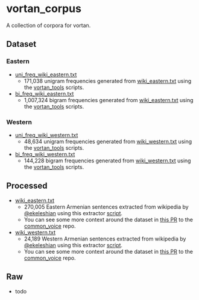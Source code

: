 # vortan_corpus

A collection of corpora for vortan.

## Dataset

### Eastern

- [uni_freq_wiki_eastern.txt](/dataset/uni_freq_wiki_eastern.txt)
  - 171,038 unigram frequencies generated from [wiki_eastern.txt](/processed/wiki_eastern.txt) using the [vortan_tools](https://github.com/DataPoint-Armenia/vortan_tools) scripts.
- [bi_freq_wiki_eastern.txt](/dataset/bi_freq_wiki_eastern.txt)
  - 1,007,324 bigram frequencies generated from [wiki_eastern.txt](/processed/wiki_eastern.txt) using the [vortan_tools](https://github.com/DataPoint-Armenia/vortan_tools) scripts.

### Western

- [uni_freq_wiki_western.txt](/dataset/uni_freq_wiki_western.txt)
  - 48,634 unigram frequencies generated from [wiki_western.txt](/processed/wiki_western.txt) using the [vortan_tools](https://github.com/DataPoint-Armenia/vortan_tools) scripts.
- [bi_freq_wiki_western.txt](/dataset/bi_freq_wiki_western.txt)
  - 144,228 bigram frequencies generated from [wiki_western.txt](/processed/wiki_western.txt) using the [vortan_tools](https://github.com/DataPoint-Armenia/vortan_tools) scripts.

## Processed

- [wiki_eastern.txt](/processed/wiki_eastern.txt)
  - 270,005 Eastern Armenian sentences extracted from wikipedia by [@ekeleshian](https://github.com/ekeleshian) using this extractor [script](https://github.com/ekeleshian/wikiextractor/blob/liz-branch/extract_sentences_hy.py).
  - You can see some more context around the dataset in [this PR](https://github.com/common-voice/common-voice/pull/3067) to the [common_voice](https://github.com/common-voice/common-voice) repo.
- [wiki_western.txt](/processed/wiki_western.txt)
  - 24,189 Western Armenian sentences extracted from wikipedia by [@ekeleshian](https://github.com/ekeleshian) using this extractor [script](https://github.com/ekeleshian/wikiextractor/blob/liz-branch/extract_sentences_hy.py).
  - You can see some more context around the dataset in [this PR](https://github.com/common-voice/common-voice/pull/3067) to the [common_voice](https://github.com/common-voice/common-voice) repo.

## Raw

- todo
